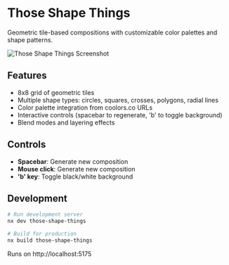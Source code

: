 # Those Shape Things

Geometric tile-based compositions with customizable color palettes and shape patterns.

![Those Shape Things Screenshot](./screenshots/those-shape-things-main.png)

## Features

- 8x8 grid of geometric tiles
- Multiple shape types: circles, squares, crosses, polygons, radial lines
- Color palette integration from coolors.co URLs
- Interactive controls (spacebar to regenerate, 'b' to toggle background)
- Blend modes and layering effects

## Controls

- **Spacebar**: Generate new composition
- **Mouse click**: Generate new composition  
- **'b' key**: Toggle black/white background

## Development

```bash
# Run development server
nx dev those-shape-things

# Build for production
nx build those-shape-things
```

Runs on http://localhost:5175